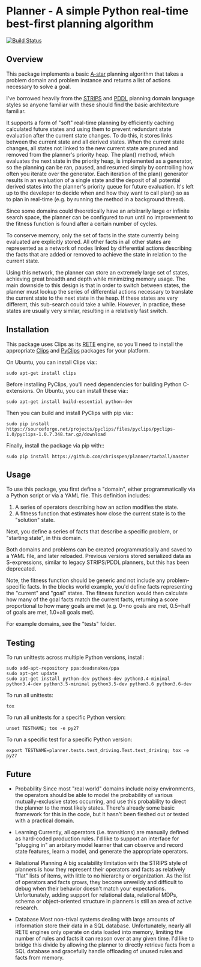 Planner - A simple Python real-time best-first planning algorithm
=================================================================

[![Build Status](https://img.shields.io/travis/chrisspen/planner.svg?branch=master)](https://travis-ci.org/chrisspen/planner)

Overview
--------

This package implements a basic [A-star](http://en.wikipedia.org/wiki/A*_search_algorithm) planning algorithm that takes
a problem domain and problem instance and returns a list of actions necessary to solve a goal.

I've borrowed heavily from the [STRIPS](http://en.wikipedia.org/wiki/STRIPS) and [PDDL](http://en.wikipedia.org/wiki/Planning_Domain_Definition_Language)
planning domain language styles so anyone familiar with these should find the basic architexture familiar.

It supports a form of "soft" real-time planning by efficiently caching calculated future states and using them
to prevent redundant state evaluation after the current state changes. To do this, it stores links between the current state
and all derived states.
When the current state changes, all states not linked to the new current state are pruned and removed from the planner's priority heap.
The plan() method, which evaluates the next state in the priority heap, is implemented as a generator, so the planning can be ran, paused,
and resumed simply by controlling how often you iterate over the generator. Each iteration of the plan() generator results in an 
evaluation of a single state
and the deposit of all potential derived states into the planner's priority queue for future evaluation. It's left up to the
developer to decide when and how they want to call plan() so as to plan in real-time (e.g. by running the method in a background thread).

Since some domains could theoretically have an arbitrarily large or infinite search space, the planner can be configured to run
until no improvement to the fitness function is found after a certain number of cycles.

To conserve memory, only the set of facts in the state currently being evaluated are explicitly stored.
All other facts in all other states are represented as a network of nodes linked by differential actions describing the facts
that are added or removed to achieve the state in relation to the current state.

Using this network, the planner can store an extremely large
set of states, achieving great breadth and depth while minimizing memory usage. The main downside to this design
is that in order to switch between states, the planner must lookup the series of differential actions necessary to
translate the current state to the next state in the heap. If these states are very different, this sub-search could take a while.
However, in practice, these states are usually very similar, resulting in a relatively fast switch.

Installation
------------

This package uses Clips as its [RETE](http://en.wikipedia.org/wiki/Rete_algorithm>) engine, so you'll need to install
the appropriate [Clips](http://clipsrules.sourceforge.net/) and [PyClips](http://pyclips.sourceforge.net/web/) packages for your platform.

On Ubuntu, you can install Clips via::

    sudo apt-get install clips

Before installing PyClips, you'll need dependencies for building Python C-extensions.
On Ubuntu, you can install these via::

    sudo apt-get install build-essential python-dev
    
Then you can build and install PyClips with pip via::

    sudo pip install https://sourceforge.net/projects/pyclips/files/pyclips/pyclips-1.0/pyclips-1.0.7.348.tar.gz/download

Finally, install the package via pip with::

    sudo pip install https://github.com/chrisspen/planner/tarball/master
    
Usage
-----

To use this package, you first define a "domain", either programmatically via a Python script or via a YAML file. This definition includes:

1. A series of operators describing how an action modifies the state.
2. A fitness function that estimates how close the current state is to the "solution" state.

Next, you define a series of facts that describe a specific problem, or "starting state", in this domain.

Both domains and problems can be created programmatically and saved to a YAML file, and later reloaded.
Previous versions stored serialized data as S-expressions, similar to legacy STRIPS/PDDL planners,
but this has been deprecated.

Note, the fitness function should be generic and not include any problem-specific facts. In the blocks world example, you'd define facts representing
the "current" and "goal" states. The fitness function would then calculate how many of the goal facts match the current facts, returning a score
proportional to how many goals are met (e.g. 0=no goals are met, 0.5=half of goals are met, 1.0=all goals met).

For example domains, see the "tests" folder.

Testing
-------

To run unittests across multiple Python versions, install:

    sudo add-apt-repository ppa:deadsnakes/ppa
    sudo apt-get update
    sudo apt-get install python-dev python3-dev python3.4-minimal python3.4-dev python3.5-minimal python3.5-dev python3.6 python3.6-dev

To run all unittests:

    tox

To run all unittests for a specific Python version:

    unset TESTNAME; tox -e py27

To run a specific test for a specific Python version:

    export TESTNAME=planner.tests.test_driving.Test.test_driving; tox -e py27

Future
------

- Probability
    Since most "real world" domains include noisy environments, the operators should be able to model the probability
    of various mutually-exclusive states occurring,
    and use this probability to direct the planner to the most likely states.
    There's already some basic framework for this in the code, but it hasn't been fleshed out or tested with a practical domain.

- Learning
    Currently, all operators (i.e. transitions) are manually defined as hard-coded production rules.
    I'd like to support an interface for "plugging in" an arbitary model learner that can observe and record state features, learn a model,
    and generate the appropriate operators.
    
- Relational Planning
    A big scalability limitation with the STRIPS style of planners is how they represent their operators and facts as relatively
    "flat" lists of items,
    with little to no hierarchy or organization. As the list of operators and facts grows, they become unweildy and difficult
    to debug when their behavior doesn't match your expectations.
    Unfortunately, adding support for relational data, relational MDPs, schema or object-oriented structure in planners is
    still an area of active research.

- Database
    Most non-trival systems dealing with large amounts of information store their data in a SQL database.
    Unfortunately, nearly all RETE engines only operate on data loaded into memory, limiting the number of rules and facts it can
    reason over at any given time.
    I'd like to bridge this divide by allowing the planner to directly retrieve facts from a SQL database
    and gracefully handle offloading of unused rules and facts from memory.
    
